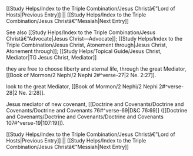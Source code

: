 [[Study Helps/Index to the Triple Combination/Jesus Christâ€”Lord of Hosts|Previous Entry]]  ||  [[Study Helps/Index to the Triple Combination/Jesus Christâ€”Messiah|Next Entry]]

 See also [[Study Helps/Index to the Triple Combination/Jesus Christâ€”Advocate|Jesus Christ—Advocate]]; [[Study Helps/Index to the Triple Combination/Jesus Christ, Atonement through|Jesus Christ, Atonement through]]; [[Study Helps/Topical Guide/Jesus Christ, Mediator|TG Jesus Christ, Mediator]]

 they are free to choose liberty and eternal life, through the great Mediator, [[Book of Mormon/2 Nephi/2 Nephi 2#^verse-27|2 Ne. 2:27]].

 look to the great Mediator, [[Book of Mormon/2 Nephi/2 Nephi 2#^verse-28|2 Ne. 2:28]].

 Jesus mediator of new covenant, [[Doctrine and Covenants/Doctrine and Covenants/Doctrine and Covenants 76#^verse-69|D&C 76:69]] ([[Doctrine and Covenants/Doctrine and Covenants/Doctrine and Covenants 107#^verse-19|107:19]]).

[[Study Helps/Index to the Triple Combination/Jesus Christâ€”Lord of Hosts|Previous Entry]]  ||  [[Study Helps/Index to the Triple Combination/Jesus Christâ€”Messiah|Next Entry]]